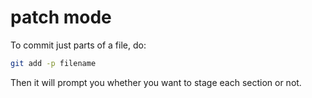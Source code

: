# patch mode

To commit just parts of a file, do:

```bash
git add -p filename
```

Then it will prompt you whether you want to stage each section or not.

